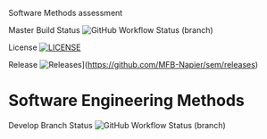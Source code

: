 Software Methods assessment

Master Build Status ![GitHub Workflow Status (branch)](https://img.shields.io/github/actions/workflow/status/MFB-Napier/sem/main.yml?branch=master)

License [![LICENSE](https://img.shields.io/github/license/MFB-Napier/sem.svg?style=flat-square)](https://github.com/MFB-Napier/sem/blob/master/LICENSE)

Release ![Releases](https://img.shields.io/github/release/MFB-Napier/sem/all.svg?style=flat-square)](https://github.com/MFB-Napier/sem/releases)

# Software Engineering Methods
Develop Branch Status ![GitHub Workflow Status (branch)](https://img.shields.io/github/actions/workflow/status/MFB-Napier/sem/main.yml?branch=develop)